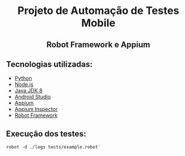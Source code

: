 <h1 align="center">Projeto de Automação de Testes Mobile</h1>
<h2 align="center">Robot Framework e Appium</h2>

## Tecnologias utilizadas:

- [Python](https://www.python.org/downloads/)
- [Node.js](https://nodejs.org/en/)
- [Java JDK 8](http://www.oracle.com/technetwork/pt/java/javase/downloads/jdk8-downloads-2133151.html)
- [Android Studio](https://developer.android.com/studio/index.html?hl=pt-br)
- [Appium](http://appium.io/downloads.html)
- [Appium Inspector](https://github.com/appium/appium-inspector/releases)
- [Robot Framework](https://robotframework.org/)

## Execução dos testes:
`robot -d ./logs tests/example.robot'`
